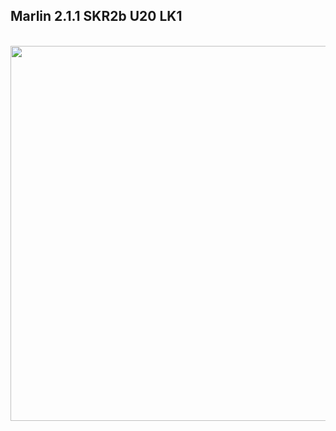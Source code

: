 ## Marlin 2.1.1 SKR2b U20 LK1
<br />
<img align="center" width="600" src="https://github.com/ted-rcnet/U20-LK1-SKR2b-TFT70-MARLIN/blob/main/Marlin2.1.1-U20-LK1-SKR2b/images/SKR2.png" />
<br />
